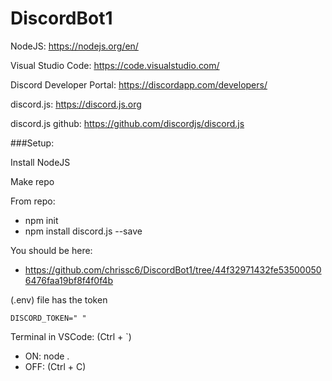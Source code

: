 # DiscordBot1

NodeJS: https://nodejs.org/en/

Visual Studio Code: https://code.visualstudio.com/

Discord Developer Portal: https://discordapp.com/developers/

discord.js: https://discord.js.org

discord.js github: https://github.com/discordjs/discord.js


###Setup:

Install NodeJS

Make repo

From repo:
 * npm init
 * npm install discord.js --save

You should be here:
 * https://github.com/chrissc6/DiscordBot1/tree/44f32971432fe535000506476faa19bf8f4f0f4b

(.env) file has the token
```
DISCORD_TOKEN=" "
```

Terminal in VSCode: (Ctrl + `)
 * ON: node .
 * OFF: (Ctrl + C)